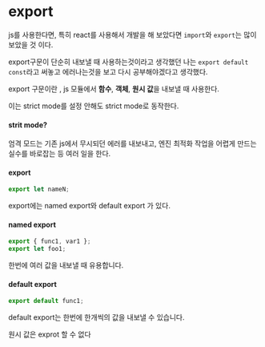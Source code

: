 # export 

js를 사용한다면, 특히 react를 사용해서 개발을 해 보았다면 `import`와 `export`는 많이 보았을 것 이다. 

export구문이 단순히 내보낼 때 사용하는것이라고 생각했던 나는 `export default const`라고 써놓고 에러나는것을 보고 다시 공부해야겠다고 생각했다.



export 구문이란 , js 모듈에서 **함수**, **객체**, **원시 값**을 내보낼 때 사용한다.

이는 strict mode를 설정 안해도 strict mode로 동작한다.

#### strit mode?

엄격 모드는 기존 js에서 무시되던 에러를 내보내고, 엔진 최적화 작업을 어렵게 만드는 실수를 바로잡는 등 여러 일을 한다.



#### export

```js
export let nameN;
```

export에는 named export와 default export 가 있다.

#### named export

```js
export { func1, var1 };
export let foo1;
```

한번에 여러 값을 내보낼 때 유용합니다. 

#### default export

```js
export default func1;
```

default export는 한번에 한개씩의 값을 내보낼 수 있습니다.

원시 값은 exprot 할 수 없다

